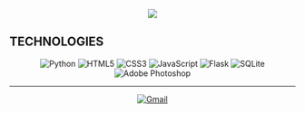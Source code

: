 <p align="center">
  <img src="https://readme-typing-svg.herokuapp.com?font=Ubuntu-MonoB&color=7909F7&size=31&center=true&lines=👋+Hello,+i'am+grildroid!👋"/>
</p>

## TECHNOLOGIES
<p align="center">
  <img alt="Python" src="https://img.shields.io/badge/python-%2314354C.svg?&style=for-the-badge&logo=python&logoColor=white"/>
  <img alt="HTML5" src="https://img.shields.io/badge/html5-%23E34F26.svg?&style=for-the-badge&logo=html5&logoColor=white"/>
  <img alt="CSS3" src="https://img.shields.io/badge/css3-%231572B6.svg?&style=for-the-badge&logo=css3&logoColor=white"/>
  <img alt="JavaScript" src="https://img.shields.io/badge/javascript-%23323330.svg?&style=for-the-badge&logo=javascript&logoColor=white"/>
  
  <img alt="Flask" src="https://img.shields.io/badge/flask-%23000.svg?&style=for-the-badge&logo=flask&logoColor=white"/>
  <img alt="SQLite" src ="https://img.shields.io/badge/sqlite-%2307405e.svg?&style=for-the-badge&logo=sqlite&logoColor=white"/>
  <img alt="Adobe Photoshop" src="https://img.shields.io/badge/Adobe%20Photoshop-31A8FF?style=for-the-badge&logo=Adobe%20Photoshop&logoColor=white"/>
</p>

<!--
## VISIT ME
<p align="center">
  <a href="https://t.me/grildroidcave"><img alt="Telegram" src="https://img.shields.io/badge/Telegram-2CA5E0?style=for-the-badge&logo=telegram&logoColor=white" /></a>
  <a href="https://www.youtube.com/channel/UC9bgH976cQoRUb9IX3d-aGQ"><img alt="Youtube" src="https://img.shields.io/badge/YouTube-%23FF0000.svg?&style=for-the-badge&logo=YouTube&logoColor=white"/></a>
  <a href="https://discord.gg/6ZGDgFjDVm" title="Join grildroid's Discord!"><img src="https://img.shields.io/badge/Discord-7289DA?style=for-the-badge&logo=discord&logoColor=white"/></a>

  <a href="https://soundcloud.com/grildroid"><img alt="SoundCloud" src="https://img.shields.io/badge/SoundCloud-FF3300?style=for-the-badge&logo=soundcloud&logoColor=white"/></a>
  <a href="https://vk.com/grildroid"><img alt="VK" src="https://img.shields.io/badge/VK-blue?style=for-the-badge&logo=VK&logoColor=white"/></a>
  -->
</p>

<hr>

<p align="center"><a href="mailto:grildroid@gmail.com"><img alt="Gmail" src="https://img.shields.io/badge/Gmail-D14836?style=for-the-badge&logo=gmail&logoColor=white" /></a></p>
